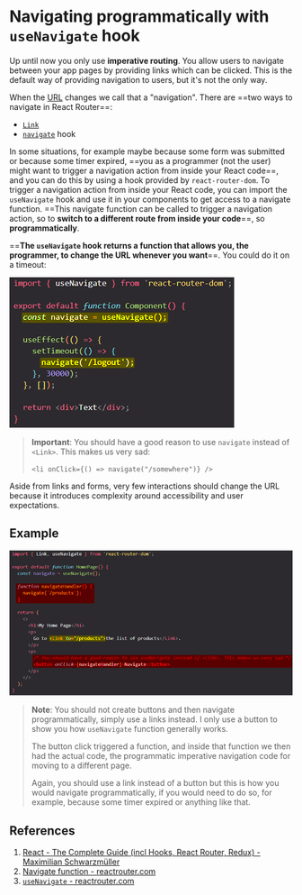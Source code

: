 # Navigating programmatically with `useNavigate` hook

Up until now you only use **imperative routing**. You allow users to navigate between your app pages by providing links which can be clicked. This is the default way of providing navigation to users, but it's not the only way.

When the [URL](https://reactrouter.com/en/main/start/concepts#url) changes we call that a "navigation". There are ==two ways to navigate in React Router==:

- [`Link`](https://reactrouter.com/en/main/components/link)
- [`navigate`](https://reactrouter.com/en/main/hooks/use-navigate) hook

In some situations, for example maybe because some form was submitted or because some timer expired, ==you as a programmer (not the user) might want to trigger a navigation action from inside your React code==, and you can do this by using a hook provided by `react-router-dom`. To trigger a navigation action from inside your React code, you can import the `useNavigate` hook and use it in your components to get access to a navigate function. ==This navigate function can be called to trigger a navigation action, so to **switch to a different route from inside your code**==, so **programmatically**.

==**The `useNavigate` hook returns a function that allows you, the programmer, to change the URL whenever you want**==. You could do it on a timeout:

![useNavigate_hook](../../img/useNavigate_hook.jpg)

> **Important**: You should have a good reason to use `navigate` instead of `<Link>`. This makes us very sad:
>
> ```react
> <li onClick={() => navigate("/somewhere")} />
> ```

Aside from links and forms, very few interactions should change the URL because it introduces complexity around accessibility and user expectations.

## Example

![useNavigate_hook1](../../img/useNavigate_hook1.jpg)

> **Note**: You should not create buttons and then navigate programmatically, simply use a links instead. I only use a button to show you how `useNavigate` function generally works.
>
> The button click triggered a function, and inside that function we then had the actual code, the programmatic imperative navigation code for moving to a different page.
>
> Again, you should use a link instead of a button but this is how you would navigate programmatically, if you would need to do so, for example, because some timer expired or anything like that.

## References

1. [React - The Complete Guide (incl Hooks, React Router, Redux) - Maximilian Schwarzmüller](https://www.udemy.com/course/react-the-complete-guide-incl-redux/)
2. [Navigate function - reactrouter.com](https://reactrouter.com/en/main/start/concepts#navigate-function)
3. [`useNavigate` - reactrouter.com](https://reactrouter.com/en/main/hooks/use-navigate)